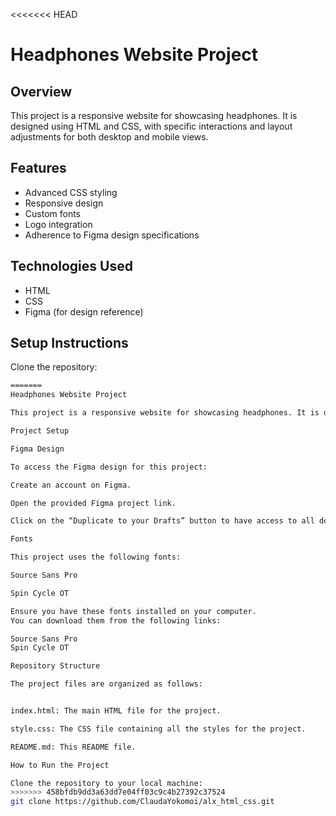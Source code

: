 <<<<<<< HEAD
# Headphones Website Project

## Overview

This project is a responsive website for showcasing headphones. It is designed using HTML and CSS, with specific interactions and layout adjustments for both desktop and mobile views.

## Features

- Advanced CSS styling
- Responsive design
- Custom fonts
- Logo integration
- Adherence to Figma design specifications

## Technologies Used

- HTML
- CSS
- Figma (for design reference)

## Setup Instructions

Clone the repository:
```bash
=======
Headphones Website Project

This project is a responsive website for showcasing headphones. It is designed using HTML and CSS, with specific interactions and layout adjustments for both desktop and mobile views.

Project Setup

Figma Design

To access the Figma design for this project:

Create an account on Figma.

Open the provided Figma project link.

Click on the “Duplicate to your Drafts” button to have access to all design details.

Fonts

This project uses the following fonts:

Source Sans Pro

Spin Cycle OT

Ensure you have these fonts installed on your computer. 
You can download them from the following links:

Source Sans Pro
Spin Cycle OT

Repository Structure

The project files are organized as follows:


index.html: The main HTML file for the project.

style.css: The CSS file containing all the styles for the project.

README.md: This README file.

How to Run the Project

Clone the repository to your local machine:
>>>>>>> 458bfdb9dd3a63dd7e04ff03c9c4b27392c37524
git clone https://github.com/ClaudaYokomoi/alx_html_css.git



